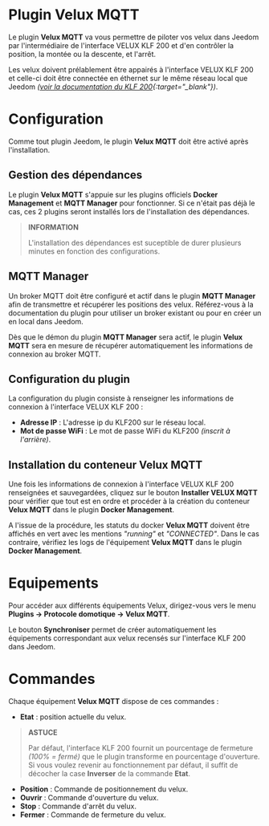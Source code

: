 # Plugin Velux MQTT

Le plugin **Velux MQTT** va vous permettre de piloter vos velux dans Jeedom par l'intermédiaire de l'interface VELUX KLF 200 et d'en contrôler la position, la montée ou la descente, et l'arrêt.

Les velux doivent prélablement être appairés à l'interface VELUX KLF 200 et celle-ci doit être connectée en éthernet sur le même réseau local que Jeedom *([voir la documentation du KLF 200](https://www.domadoo.fr/fr/index.php?controller=attachment&id_attachment=2287){:target="\_blank"})*.

# Configuration

Comme tout plugin Jeedom, le plugin **Velux MQTT** doit être activé après l'installation.

## Gestion des dépendances

Le plugin **Velux MQTT** s'appuie sur les plugins officiels **Docker Management** et **MQTT Manager** pour fonctionner. Si ce n'était pas déjà le cas, ces 2 plugins seront installés lors de l'installation des dépendances.

>**INFORMATION**
>
>L'installation des dépendances est suceptible de durer plusieurs minutes en fonction des configurations.

## MQTT Manager

Un broker MQTT doit être configuré et actif dans le plugin **MQTT Manager** afin de transmettre et récupérer les positions des velux. Référez-vous à la documentation du plugin pour utiliser un broker existant ou pour en créer un en local dans Jeedom.

Dès que le démon du plugin **MQTT Manager** sera actif, le plugin **Velux MQTT** sera en mesure de récupérer automatiquement les informations de connexion au broker MQTT.

## Configuration du plugin

La configuration du plugin consiste à renseigner les informations de connexion à l'interface VELUX KLF 200 :

- **Adresse IP** : L'adresse ip du KLF200 sur le réseau local.
- **Mot de passe WiFi** : Le mot de passe WiFi du KLF200 *(inscrit à l'arrière)*.

## Installation du conteneur Velux MQTT

Une fois les informations de connexion à l'interface VELUX KLF 200 renseignées et sauvegardées, cliquez sur le bouton **Installer VELUX MQTT** pour vérifier que tout est en ordre et procéder à la création du conteneur **Velux MQTT** dans le plugin **Docker Management**.

A l'issue de la procédure, les statuts du docker **Velux MQTT** doivent être affichés en vert avec les mentions *"running"* et *"CONNECTED"*. Dans le cas contraire, vérifiez les logs de l'équipement **Velux MQTT** dans le plugin **Docker Management**.

# Equipements

Pour accéder aux différents équipements Velux, dirigez-vous vers le menu **Plugins → Protocole domotique → Velux MQTT**.

Le bouton **Synchroniser** permet de créer automatiquement les équipements correspondant aux velux recensés sur l'interface KLF 200 dans Jeedom.

# Commandes

Chaque équipement **Velux MQTT** dispose de ces commandes :

- **Etat** : position actuelle du velux.

>**ASTUCE**
>
>Par défaut, l'interface KLF 200 fournit un pourcentage de fermeture *(100% = fermé)* que le plugin transforme en pourcentage d'ouverture. Si vous voulez revenir au fonctionnement par défaut, il suffit de décocher la case **Inverser** de la commande **Etat**.

- **Position** : Commande de positionnement du velux.
- **Ouvrir** : Commande d'ouverture du velux.
- **Stop** : Commande d'arrêt du velux.
- **Fermer** : Commande de fermeture du velux.
